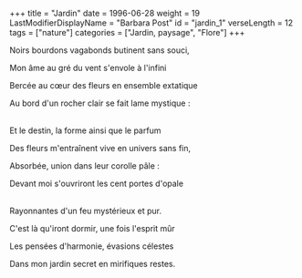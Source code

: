 +++
title = "Jardin"
date = 1996-06-28
weight = 19
LastModifierDisplayName = "Barbara Post"
id = "jardin_1"
verseLength = 12
tags = ["nature"]
categories = ["Jardin, paysage", "Flore"]
+++

Noirs bourdons vagabonds butinent sans souci,

Mon âme au gré du vent s'envole à l'infini

Bercée au cœur des fleurs en ensemble extatique

Au bord d'un rocher clair se fait lame mystique :

 \
Et le destin, la forme ainsi que le parfum

Des fleurs m'entraînent vive en univers sans fin,

Absorbée, union dans leur corolle pâle :

Devant moi s'ouvriront les cent portes d'opale

 \
Rayonnantes d'un feu mystérieux et pur.

C'est là qu'iront dormir, une fois l'esprit mûr

Les pensées d'harmonie, évasions célestes

Dans mon jardin secret en mirifiques restes.
